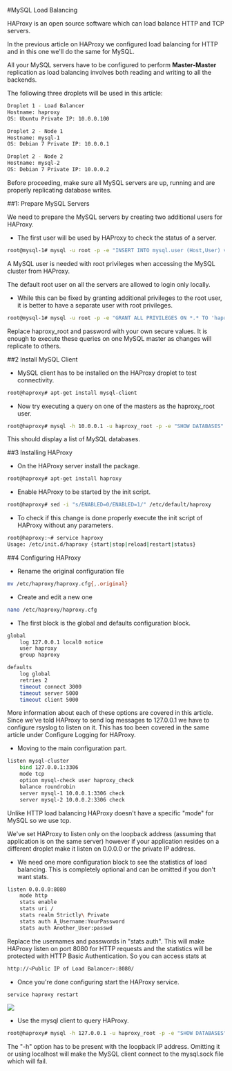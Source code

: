 #MySQL Load Balancing

HAProxy is an open source software which can load balance HTTP and TCP servers.

In the previous article on HAProxy we configured load balancing for HTTP and in this one we'll do the same for MySQL.

All your MySQL servers have to be configured to perform **Master-Master** replication as load balancing involves both reading and writing to all the backends.

The following three droplets will be used in this article:
```sh
Droplet 1 - Load Balancer
Hostname: haproxy
OS: Ubuntu Private IP: 10.0.0.100

Droplet 2 - Node 1
Hostname: mysql-1
OS: Debian 7 Private IP: 10.0.0.1

Droplet 2 - Node 2
Hostname: mysql-2
OS: Debian 7 Private IP: 10.0.0.2
```

Before proceeding, make sure all MySQL servers are up, running and are properly replicating database writes.

##1: Prepare MySQL Servers

We need to prepare the MySQL servers by creating two additional users for HAProxy.

* The first user will be used by HAProxy to check the status of a server.

```sh
root@mysql-1# mysql -u root -p -e "INSERT INTO mysql.user (Host,User) values ('10.0.0.100','haproxy_check'); FLUSH PRIVILEGES;"
```

A MySQL user is needed with root privileges when accessing the MySQL cluster from HAProxy.

The default root user on all the servers are allowed to login only locally.

* While this can be fixed by granting additional privileges to the root user, it is better to have a separate user with root privileges.

```sh
root@mysql-1# mysql -u root -p -e "GRANT ALL PRIVILEGES ON *.* TO 'haproxy_root'@'10.0.0.100' IDENTIFIED BY 'password' WITH GRANT OPTION; FLUSH PRIVILEGES;"
```

Replace haproxy_root and password with your own secure values. It is enough to execute these queries on one MySQL master as changes will replicate to others.

##2 Install MySQL Client

* MySQL client has to be installed on the HAProxy droplet to test connectivity.
```sh
root@haproxy# apt-get install mysql-client
```

* Now try executing a query on one of the masters as the haproxy_root user.
```sh
root@haproxy# mysql -h 10.0.0.1 -u haproxy_root -p -e "SHOW DATABASES"
```

This should display a list of MySQL databases.

##3 Installing HAProxy

* On the HAProxy server install the package.
```sh
root@haproxy# apt-get install haproxy
```

* Enable HAProxy to be started by the init script.
```sh
root@haproxy# sed -i "s/ENABLED=0/ENABLED=1/" /etc/default/haproxy
```

* To check if this change is done properly execute the init script of HAProxy without any parameters.
```sh
root@haproxy:~# service haproxy
Usage: /etc/init.d/haproxy {start|stop|reload|restart|status}
```

##4 Configuring HAProxy

* Rename the original configuration file
```sh
mv /etc/haproxy/haproxy.cfg{,.original}
```

* Create and edit a new one
```sh
nano /etc/haproxy/haproxy.cfg
```

* The first block is the global and defaults configuration block.
```sh
global
    log 127.0.0.1 local0 notice
    user haproxy
    group haproxy

defaults
    log global
    retries 2
    timeout connect 3000
    timeout server 5000
    timeout client 5000
```
More information about each of these options are covered in this article. Since we've told HAProxy to send log messages to 127.0.0.1 we have to configure rsyslog to listen on it. This has too been covered in the same article under Configure Logging for HAProxy.

* Moving to the main configuration part.

```sh
listen mysql-cluster
    bind 127.0.0.1:3306
    mode tcp
    option mysql-check user haproxy_check
    balance roundrobin
    server mysql-1 10.0.0.1:3306 check
    server mysql-2 10.0.0.2:3306 check
```

Unlike HTTP load balancing HAProxy doesn't have a specific "mode" for MySQL so we use tcp.

We've set HAProxy to listen only on the loopback address (assuming that application is on the same server) however if your application resides on a different droplet make it listen on 0.0.0.0 or the private IP address.

* We need one more configuration block to see the statistics of load balancing. This is completely optional and can be omitted if you don't want stats.
```sh
listen 0.0.0.0:8080
    mode http
    stats enable
    stats uri /
    stats realm Strictly\ Private
    stats auth A_Username:YourPassword
    stats auth Another_User:passwd
```
Replace the usernames and passwords in "stats auth". This will make HAProxy listen on port 8080 for HTTP requests and the statistics will be protected with HTTP Basic Authentication. So you can access stats at

```sh
http://<Public IP of Load Balancer>:8080/
```

* Once you're done configuring start the HAProxy service.
```sh
service haproxy restart
```

![](http://i.imgur.com/EiibWva.png)


* Use the mysql client to query HAProxy.

```sh
root@haproxy# mysql -h 127.0.0.1 -u haproxy_root -p -e "SHOW DATABASES"
```

The "-h" option has to be present with the loopback IP address. Omitting it or using localhost will make the MySQL client connect to the mysql.sock file which will fail.
